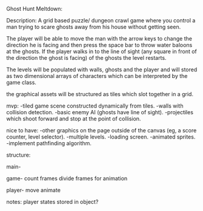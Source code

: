 Ghost Hunt Meltdown:

Description: 
A grid based puzzle/ dungeon crawl game where you control a man trying to scare ghosts away from his house without getting seen. 

The player will be able to move the man with the arrow keys to change the direction he is facing and then press the space bar to throw water baloons at the ghosts. If the player walks in to the line of sight (any square in front of the direction the ghost is facing) of the ghosts the level restarts.

The levels will be populated with walls, ghosts and the player and will stored as two dimensional arrays of characters which can be interpreted by the game class. 

the graphical assets will be structured as tiles which slot together in a grid. 


mvp:
-tiled game scene constructed dynamically from tiles.
-walls with collision detection.
-basic enemy AI (ghosts have line of sight).
-projectiles which shoot forward and stop at the point of collision. 


nice to have:
-other graphics on the page outside of the canvas (eg, a score counter, level selector).
-multiple levels.
-loading screen.
-animated sprites.
-implement pathfinding algorithm. 
 

structure: 

main- 

game- 
count frames 
divide frames for animation 


player- 
move
animate

notes:
player states stored in object?